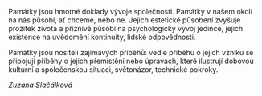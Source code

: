 Památky jsou hmotné doklady vývoje společnosti. Památky v našem okolí na nás působí, ať chceme, nebo ne. Jejich estetické působení zvyšuje prožitek života a příznivě působí na psychologický vývoj jedince, jejich existence na uvědomění kontinuity, lidské odpovědnosti.

Památky jsou nositeli zajímavých příběhů: vedle příběhu o jejich vzniku se připojují příběhy o jejich přemístění nebo úpravách, které ilustrují dobovou kulturní a společenskou situaci, světonázor, technické pokroky.

_Zuzana Slačálková_
